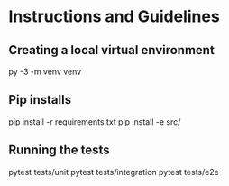 # Instructions and Guidelines

## Creating a local virtual environment
py -3 -m venv venv

## Pip installs
pip install -r requirements.txt
pip install -e src/

## Running the tests
pytest tests/unit
pytest tests/integration
pytest tests/e2e

